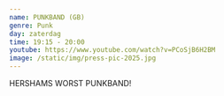 ```yaml
---
name: PUNKBAND (GB)
genre: Punk
day: zaterdag
time: 19:15 - 20:00
youtube: https://www.youtube.com/watch?v=PCoSjB6H2BM
image: /static/img/press-pic-2025.jpg
---
```

H﻿ERSHAMS WORST PUNKBAND!